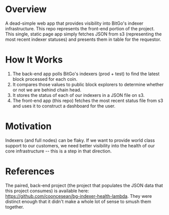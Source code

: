 # Overview
A dead-simple web app that provides visibility into BitGo's indexer infrastructure. This repo represents the front-end portion of the project. This single, static page app simply fetches JSON from s3 (representing the most recent indexer statuses) and presents them in table for the requestor.

# How It Works

1. The back-end app polls BitGo's indexers (prod + test) to find the latest block processed for each coin.
2. It compares those values to public block explorers to determine whether or not we are behind chain head.
3. It stores the status of each of our indexers in a JSON file on s3.
4. The front-end app (this repo) fetches the most recent status file from s3 and uses it to construct a dashboard for the user.

# Motivation
Indexers (and full nodes) can be flaky. If we want to provide world class support to our customers, we need better visibility into the health of our core infrastructure -- this is a step in that direction.

# References
The paired, back-end project (the project that populates the JSON data that this project consumes) is available here: https://github.com/cooncesean/bg-indexer-health-lambda. They were distinct enough that it didn't make a whole lot of sense to smush them together.
